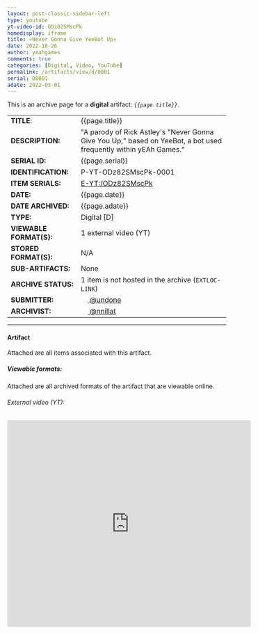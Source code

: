 ```yaml
---
layout: post-classic-sidebar-left
type: youtube
yt-video-id: ODz82SMscPk
homedisplay: iframe
title: «Never Gonna Give YeeBot Up»
date: 2022-10-26
author: yeahgames
comments: true
categories: [Digital, Video, YouTube]
permalink: /artifacts/view/d/0001
serial: D0001
adate: 2022-03-01
---
```

<!-- wp:paragraph -->
<p>This is an archive page for a <strong>digital</strong> artifact: <em><code>{{page.title}}</code></em>.</p>
<!-- /wp:paragraph -->
<table>
    <tr>
        <td><b>TITLE</b>:</td>
        <td>{{page.title}}</td>
    </tr>
    <tr>
        <td><b>DESCRIPTION:</b></td>
        <td>"A parody of Rick Astley's "Never Gonna Give You Up," based on YeeBot, a bot used frequently within yEAh Games."</td>
    </tr>
    <tr>
        <td><b>SERIAL ID:</b></td>
        <td>{{page.serial}}</td>
    </tr>
    <tr>
        <td><b>IDENTIFICATION:</b></td>
        <td>P-YT-ODz82SMscPk-0001</td>
    </tr>
    <tr>
        <td><b>ITEM SERIALS:</b></td>
        <td><a href="https://www.youtube.com/watch?v=ODz82SMscPk">E-YT:/ODz82SMscPk</a></td>
    </tr>
    <tr>
        <td><b>DATE:</b></td>
        <td>{{page.date}}</td>
    </tr>
    <tr>
        <td><b>DATE ARCHIVED:</b></td>
        <td>{{page.adate}}</td>
    </tr>
    <tr>
        <td><b>TYPE:</b></td>
        <td>Digital [D]</td>
    </tr>
    <tr>
        <td><b>VIEWABLE FORMAT(S):</b></td>
        <td>1 external video (YT)</td>
    </tr>
    <tr>
        <td><b>STORED FORMAT(S):</b></td>
        <td>N/A</td>
    </tr>
    <tr>
        <td><b>SUB-ARTIFACTS:</b></td>
        <td>None</td>
    </tr>
    <tr>
        <td><b>ARCHIVE STATUS:</b></td>
        <td>1 item is not hosted in the archive (<code>EXTLOC-LINK</code>)</td>
    </tr>
    <tr>
        <td><b>SUBMITTER:</b></td>
        <td><a href="//members.yeahgames.net/@undone"><img src="https://cdn.yeahgames.net/img/members/profile/default/@undone.png" height="16" width="16"> @undone</a></td>
    </tr>
    <tr>
        <td><b>ARCHIVIST:</b></td>
        <td><a href="//members.yeahgames.net/@nnillat"><img src="https://cdn.yeahgames.net/img/members/profile/default/@nnillat.png" height="16" width="16"> @nnillat</a></td>
    </tr>
</table>
<hr/>

<h4>Artifact</h4>
Attached are all items associated with this artifact. 
<h5>Viewable formats:</h5>
Attached are all archived formats of the artifact that are viewable online.
<h6>External video (YT):</h6>
<iframe width="560px" height="475px" src="https://www.youtube-nocookie.com/embed/ODz82SMscPk" title="YouTube video player" frameborder="0" allow="accelerometer; autoplay; clipboard-write; encrypted-media; gyroscope; picture-in-picture; web-share" allowfullscreen></iframe>